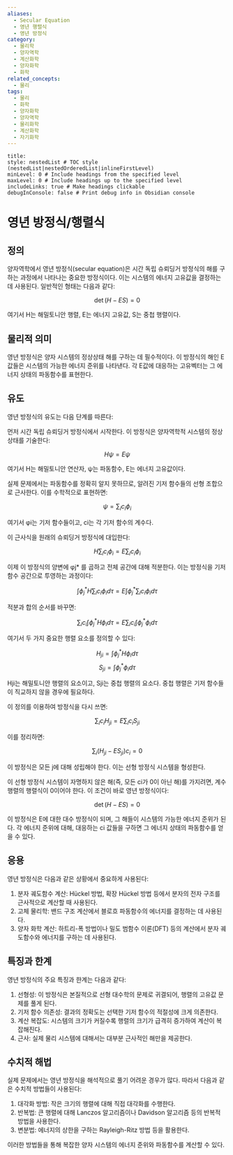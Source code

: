 ```yaml
---
aliases:
  - Secular Equation
  - 영년 행렬식
  - 영년 방정식
category:
  - 물리학
  - 양자역학
  - 계산화학
  - 양자화학
  - 화학
related_concepts:
  - 물리
tags:
  - 물리
  - 화학
  - 양자화학
  - 양자역학
  - 물리화학
  - 계산화학
  - 자기화학
---
```


```table-of-contents
title: 
style: nestedList # TOC style (nestedList|nestedOrderedList|inlineFirstLevel)
minLevel: 0 # Include headings from the specified level
maxLevel: 0 # Include headings up to the specified level
includeLinks: true # Make headings clickable
debugInConsole: false # Print debug info in Obsidian console
```
# 영년 방정식/행렬식

## 정의

양자역학에서 영년 방정식(secular equation)은 시간 독립 슈뢰딩거 방정식의 해를 구하는 과정에서 나타나는 중요한 방정식이다. 이는 시스템의 에너지 고유값을 결정하는 데 사용된다. 일반적인 형태는 다음과 같다:

$$ \det(H - ES) = 0 $$

여기서 H는 해밀토니안 행렬, E는 에너지 고유값, S는 중첩 행렬이다.

## 물리적 의미

영년 방정식은 양자 시스템의 정상상태 해를 구하는 데 필수적이다. 이 방정식의 해인 E값들은 시스템의 가능한 에너지 준위를 나타낸다. 각 E값에 대응하는 고유벡터는 그 에너지 상태의 파동함수를 표현한다.

## 유도

영년 방정식의 유도는 다음 단계를 따른다:

먼저 시간 독립 슈뢰딩거 방정식에서 시작한다. 이 방정식은 양자역학적 시스템의 정상상태를 기술한다:

$$ H\psi = E\psi $$

여기서 H는 해밀토니안 연산자, ψ는 파동함수, E는 에너지 고유값이다.

실제 문제에서는 파동함수를 정확히 알지 못하므로, 알려진 기저 함수들의 선형 조합으로 근사한다. 이를 수학적으로 표현하면:

$$ \psi = \sum_i c_i \phi_i $$

여기서 φi는 기저 함수들이고, ci는 각 기저 함수의 계수다.

이 근사식을 원래의 슈뢰딩거 방정식에 대입한다:

$$ H\sum_i c_i \phi_i = E\sum_i c_i \phi_i $$

이제 이 방정식의 양변에 φj* 를 곱하고 전체 공간에 대해 적분한다. 이는 방정식을 기저 함수 공간으로 투영하는 과정이다:

$$ \int \phi_j^* H\sum_i c_i \phi_i d\tau = E\int \phi_j^* \sum_i c_i \phi_i d\tau $$

적분과 합의 순서를 바꾸면:

$$ \sum_i c_i \int \phi_j^* H \phi_i d\tau = E\sum_i c_i \int \phi_j^* \phi_i d\tau $$

여기서 두 가지 중요한 행렬 요소를 정의할 수 있다:

$$ H_{ji} = \int \phi_j^* H \phi_i d\tau $$ $$ S_{ji} = \int \phi_j^* \phi_i d\tau $$

Hji는 해밀토니안 행렬의 요소이고, Sji는 중첩 행렬의 요소다. 중첩 행렬은 기저 함수들이 직교하지 않을 경우에 필요하다.

이 정의를 이용하여 방정식을 다시 쓰면:

$$ \sum_i c_i H_{ji} = E\sum_i c_i S_{ji} $$

이를 정리하면:

$$ \sum_i (H_{ji} - ES_{ji})c_i = 0 $$

이 방정식은 모든 j에 대해 성립해야 한다. 이는 선형 방정식 시스템을 형성한다.

이 선형 방정식 시스템이 자명하지 않은 해(즉, 모든 ci가 0이 아닌 해)를 가지려면, 계수 행렬의 행렬식이 0이어야 한다. 이 조건이 바로 영년 방정식이다:

$$ \det(H - ES) = 0 $$

이 방정식은 E에 대한 대수 방정식이 되며, 그 해들이 시스템의 가능한 에너지 준위가 된다. 각 에너지 준위에 대해, 대응하는 ci 값들을 구하면 그 에너지 상태의 파동함수를 얻을 수 있다.

## 응용

영년 방정식은 다음과 같은 상황에서 중요하게 사용된다:

1. 분자 궤도함수 계산: Hückel 방법, 확장 Hückel 방법 등에서 분자의 전자 구조를 근사적으로 계산할 때 사용된다.
2. 고체 물리학: 밴드 구조 계산에서 블로흐 파동함수의 에너지를 결정하는 데 사용된다.
3. 양자 화학 계산: 하트리-폭 방법이나 밀도 범함수 이론(DFT) 등의 계산에서 분자 궤도함수와 에너지를 구하는 데 사용된다.

## 특징과 한계

영년 방정식의 주요 특징과 한계는 다음과 같다:

1. 선형성: 이 방정식은 본질적으로 선형 대수학의 문제로 귀결되어, 행렬의 고유값 문제를 풀게 된다.
2. 기저 함수 의존성: 결과의 정확도는 선택한 기저 함수의 적절성에 크게 의존한다.
3. 계산 복잡도: 시스템의 크기가 커질수록 행렬의 크기가 급격히 증가하여 계산이 복잡해진다.
4. 근사: 실제 물리 시스템에 대해서는 대부분 근사적인 해만을 제공한다.

## 수치적 해법

실제 문제에서는 영년 방정식을 해석적으로 풀기 어려운 경우가 많다. 따라서 다음과 같은 수치적 방법들이 사용된다:

1. 대각화 방법: 작은 크기의 행렬에 대해 직접 대각화를 수행한다.
2. 반복법: 큰 행렬에 대해 Lanczos 알고리즘이나 Davidson 알고리즘 등의 반복적 방법을 사용한다.
3. 변분법: 에너지의 상한을 구하는 Rayleigh-Ritz 방법 등을 활용한다.

이러한 방법들을 통해 복잡한 양자 시스템의 에너지 준위와 파동함수를 계산할 수 있다.